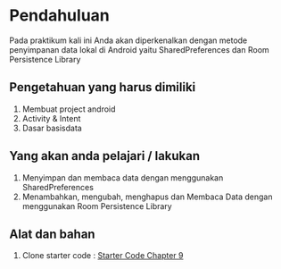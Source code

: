 # Pendahuluan
Pada praktikum kali ini Anda akan diperkenalkan dengan metode penyimpanan data lokal di Android yaitu SharedPreferences dan Room Persistence Library

## Pengetahuan yang harus dimiliki
1. Membuat project android
2. Activity & Intent
3. Dasar basisdata

## Yang akan anda pelajari / lakukan
1. Menyimpan dan membaca data dengan menggunakan SharedPreferences
2. Menambahkan, mengubah, menghapus dan Membaca Data dengan menggunakan Room Persistence Library

## Alat dan bahan
1. Clone starter code : [Starter Code Chapter 9](https://github.com/polinema-mobile/dtschapter09-starter)